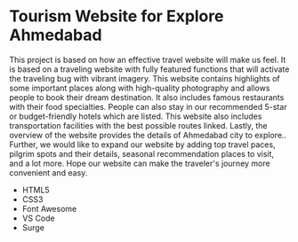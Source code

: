# Tourism Website for Explore Ahmedabad


This project is based on how an effective travel website will make us feel. It is based on a traveling website with fully featured functions that will activate the traveling bug with vibrant imagery. This website contains highlights of some important places along with high-quality photography and allows people to book their dream destination. It also includes famous restaurants with their food specialties. People can also stay in our recommended 5-star or budget-friendly hotels which are listed. This website also includes transportation facilities with the best possible routes linked. Lastly, the overview of the website provides the details of Ahmedabad city to explore.. 
Further, we would like to expand our website by adding top travel paces, 
pilgrim spots and their details, seasonal recommendation places to visit, and a lot more.
Hope our website can make the traveler's journey more convenient and easy.



- HTML5
- CSS3
- Font Awesome
- VS Code
- Surge
